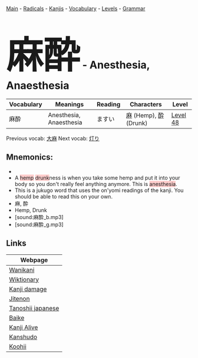 <style> bigfont {font-size: 100px}</style>
[Main](../README.md) -
[Radicals](../radicals.md) -
[Kanjis](../kanjis.md) -
[Vocabulary](../vocabulary.md) -
[Levels](../levels.md) -
[Grammar](../grammar.md)
# <bigfont> 麻酔</bigfont> - Anesthesia, Anaesthesia 

| Vocabulary | Meanings | Reading | Characters | Level |
| --- | --- | --- | --- | --- |
| 麻酔 | Anesthesia, Anaesthesia | ますい |  [麻](../kanjis/麻.md) (Hemp), [酔](../kanjis/酔.md) (Drunk) | [Level 48](../levels/wk_level48.md) |

Previous vocab: [大麻](大麻.md) Next vocab: [灯り](灯り.md) 

## Mnemonics:

* 
* A <span style="background-color:#ffcccb"> hemp</span> <span style="background-color:#ffcccb"> drunk</span>ness is when you take some hemp and put it into your body so you don't really feel anything anymore. This is <span style="background-color:#ffcccb"> anesthesia</span>.
* This is a jukugo word that uses the on'yomi readings of the kanji. You should be able to read this on your own.
* 麻, 酔
* Hemp, Drunk
* [sound:麻酔_b.mp3]
* [sound:麻酔_g.mp3]


## Links 

| Webpage |
| --- |
| [Wanikani          ](https://www.wanikani.com/kanji/麻酔) |
| [Wiktionary        ](https://en.wiktionary.org/wiki/麻酔) |
| [Kanji damage      ](http://www.kanjidamage.com/kanji/search?utf8=✓&q=麻酔) |
| [Jitenon           ](https://jitenon.com/kanji/麻酔) |
| [Tanoshii japanese ](https://www.tanoshiijapanese.com/dictionary/kanji.cfm?k=麻酔) |
| [Baike             ](https://baike.baidu.com/item/麻酔) |
| [Kanji Alive       ](https://app.kanjialive.com/麻酔) |
| [Kanshudo          ](https://www.kanshudo.com/searchmn?q=麻酔) |
| [Koohii            ](https://kanji.koohii.com/study/kanji/麻酔) |
